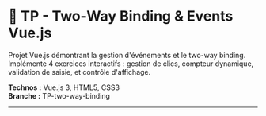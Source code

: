 # 🔄 TP - Two-Way Binding & Events Vue.js

Projet Vue.js démontrant la gestion d'événements et le two-way binding.  
Implémente 4 exercices interactifs : gestion de clics, compteur dynamique, validation de saisie, et contrôle d'affichage.

**Technos :** Vue.js 3, HTML5, CSS3  
**Branche :** TP-two-way-binding

---
